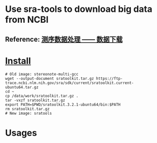 # Use sra-tools to download big data from NCBI

**Reference**: [测序数据处理 —— 数据下载](https://mp.weixin.qq.com/s/rxlfIRZ7AhdXNlDxOMys0w)
---

# [Install](https://github.com/ncbi/sra-tools/wiki/02.-Installing-SRA-Toolkit)

```shell
# Old image: stereonote-multi-gcc
wget --output-document sratoolkit.tar.gz https://ftp-trace.ncbi.nlm.nih.gov/sra/sdk/current/sratoolkit.current-ubuntu64.tar.gz
cd ~
cp /data/work/sratoolkit.tar.gz .
tar -vxzf sratoolkit.tar.gz
export PATH=$PWD/sratoolkit.3.2.1-ubuntu64/bin:$PATH
rm sratoolkit.tar.gz
# New image: sratools
```

# Usages
